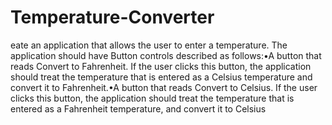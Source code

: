# Temperature-Converter


eate an application that allows the user to enter a temperature. The application should have Button controls described as follows:•A button that reads Convert to Fahrenheit. If the user clicks this button, the application should treat the temperature that is entered as a Celsius temperature and convert it to Fahrenheit.•A button that reads Convert to Celsius. If the user clicks this button, the application should treat the temperature that is entered as a Fahrenheit temperature, and convert it to Celsius
